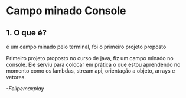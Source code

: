 # Campo minado Console

## 1. O que é?

é um campo minado pelo terminal, foi o primeiro projeto proposto 

Primeiro projeto proposto no curso de java, fiz um campo minado no console. Ele serviu para colocar em prática o que estou aprendendo no momento como os lambdas, stream api, orientação a objeto, arrays e  vetores.

*-Felipemaxplay*

